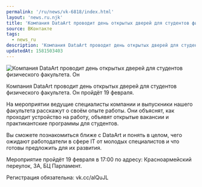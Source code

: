 ```yaml
---
permalink: '/ru/news/vk-6818/index.html'
layout: 'news.ru.njk'
title: 'Компания DataArt проводит день открытых дверей для студентов физического факультета.'
source: ВКонтакте
tags:
  - news_ru
description: 'Компания DataArt проводит день открытых дверей для студентов физического факультета.'
updatedAt: 1581503403
---
```

![Компания DataArt проводит день открытых дверей для студентов физического факультета. Он](https://sun9-27.userapi.com/impg/ZIKf246tt0oQ8AMg58CeSeS0jsPiAO-e06xn4g/GkTnEqWa4bs.jpg?size=556x360&quality=96&proxy=1&sign=75ccf6a184290baa831e361715def519&c_uniq_tag=-ucrWlghx9jkyPCqElZrEkec5dyUanndc4VIMIlk3hA&type=album)

Компания DataArt проводит день открытых дверей для студентов физического факультета. Он пройдёт 19 февраля.

На мероприятии ведущие специалисты компании и выпускники нашего факультета расскажут о своём опыте работы. Они объяснят, как проходит устройство на работу, объявят открытые вакансии и практикантские программы для студентов.

Вы сможете познакомиться ближе с DataArt и понять в целом, чего ожидают работодатели в сфере IT от молодых специалистов и что готовы предложить для их развития.

Мероприятие пройдёт 19 февраля в 17:00 по адресу: Красноармейский переулок, 3А, БЦ Парламент.

Регистрация обязательна: vk.cc/alQuJL
